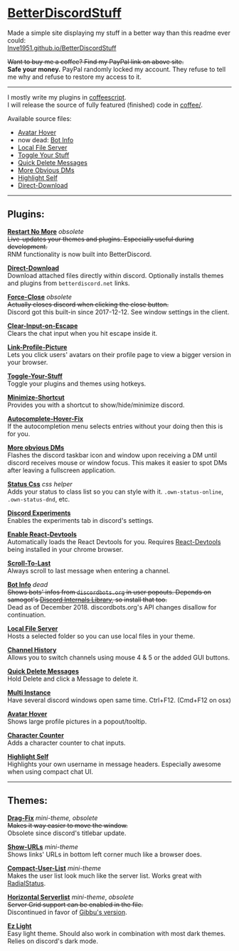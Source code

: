 # [BetterDiscordStuff](https://Inve1951.github.io/BetterDiscordStuff)

Made a simple site displaying my stuff in a better way than this readme ever could:<br/>
[Inve1951.github.io/BetterDiscordStuff](https://Inve1951.github.io/BetterDiscordStuff)

~~Want to buy me a coffee? Find my PayPal link on above site.~~  
**Safe your money.** PayPal randomly locked my account. They refuse to tell me why and refuse to restore my access to it.

------------------------

I mostly write my plugins in [coffeescript](http://coffeescript.org/).  
I will release the source of fully featured (finished) code in [coffee/](coffee/).

Available source files:
* [Avatar Hover](coffee/AvatarHover.plugin.coffee)
* now dead: [Bot Info](coffee/botInfo.plugin.coffee)
* [Local File Server](coffee/localFileServer.plugin.coffee)
* [Toggle Your Stuff](coffee/toggleYourStuff.plugin.coffee)
* [Quick Delete Messages](coffee/QuickDeleteMessages.plugin.coffee)
* [More Obvious DMs](coffee/moreObviousDMs.plugin.coffee)
* [Highlight Self](coffee/HighlightSelf.plugin.coffee)
* [Direct-Download](coffee/directDownload.plugin.coffee)

------------------------

## Plugins:

**[Restart No More](plugins/restartNoMore.plugin.js)** _obsolete_  
  ~~Live-updates your themes and plugins. Especially useful during development.~~  
  RNM functionality is now built into BetterDiscord.

**[Direct-Download](plugins/directDownload.plugin.js)**  
  Download attached files directly within discord.
  Optionally installs themes and plugins from `betterdiscord.net` links.

**[Force-Close](plugins/forceClose.plugin.js)** _obsolete_  
  ~~Actually closes discord when clicking the close button.~~  
  Discord got this built-in since 2017-12-12. See window settings in the client.

**[Clear-Input-on-Escape](plugins/clearInputOnEsc.plugin.js)**  
  Clears the chat input when you hit escape inside it.

**[Link-Profile-Picture](plugins/linkProfilePicture.plugin.js)**  
  Lets you click users' avatars on their profile page to view a bigger version in your browser.

**[Toggle-Your-Stuff](plugins/toggleYourStuff.plugin.js)**  
  Toggle your plugins and themes using hotkeys.

**[Minimize-Shortcut](plugins/minimizeShortcut.plugin.js)**  
  Provides you with a shortcut to show/hide/minimize discord.

**[Autocomplete-Hover-Fix](plugins/autocompleteHoverFix.plugin.js)**  
  If the autocompletion menu selects entries without your doing then this is for you.

**[More obvious DMs](plugins/moreObviousDMs.plugin.js)**  
  Flashes the discord taskbar icon and window upon receiving a DM until discord receives mouse or window focus.
  This makes it easier to spot DMs after leaving a fullscreen application.

**[Status Css](plugins/statusCss.plugin.js)** _css helper_  
  Adds your status to <body> class list so you can style with it.
  `.own-status-online`, `.own-status-dnd`, etc.

**[Discord Experiments](plugins/discordexperiments.plugin.js)**  
  Enables the experiments tab in discord's settings.

**[Enable React-Devtools](plugins/enableReactDevtools.plugin.js)**  
  Automatically loads the React Devtools for you.
  Requires [React-Devtools](https://chrome.google.com/webstore/detail/react-developer-tools/fmkadmapgofadopljbjfkapdkoienihi) being installed in your chrome browser.

**[Scroll-To-Last](plugins/scrollToLast.plugin.js)**  
  Always scroll to last message when entering a channel.

**[Bot Info](plugins/botInfo.plugin.js)** _dead_  
  ~~Shows bots' infos from `discordbots.org` in user popouts.
  Depends on samogot's [Discord Internals Library](https://github.com/samogot/betterdiscord-plugins/blob/master/v1/1lib_discord_internals.plugin.js), so install that too.~~  
  Dead as of December 2018. discordbots.org's API changes disallow for continuation.

**[Local File Server](plugins/localFileServer.plugin.js)**  
  Hosts a selected folder so you can use local files in your theme.

**[Channel History](plugins/channelHistory.plugin.js)**  
  Allows you to switch channels using mouse 4 & 5 or the added GUI buttons.

**[Quick Delete Messages](plugins/QuickDeleteMessages.plugin.js)**  
  Hold Delete and click a Message to delete it.

**[Multi Instance](plugins/MultiInstance.plugin.js)**  
  Have several discord windows open same time. Ctrl+F12. (Cmd+F12 on osx)

**[Avatar Hover](plugins/AvatarHover.plugin.js)**  
  Shows large profile pictures in a popout/tooltip.

**[Character Counter](plugins/CharacterCounter.plugin.js)**  
  Adds a character counter to chat inputs.

**[Highlight Self](plugins/HighlightSelf.plugin.js)**  
  Highlights your own username in message headers.
  Especially awesome when using compact chat UI.

------------------------

## Themes:

**[Drag-Fix](themes/dragfix.theme.css)** _mini-theme, obsolete_  
  ~~Makes it way easier to move the window.~~  
  Obsolete since discord's titlebar update.

**[Show-URLs](/themes/showURLs.theme.css)** _mini-theme_  
  Shows links' URLs in bottom left corner much like a browser does.

**[Compact-User-List](/themes/compactUserList.theme.css)** _mini-theme_  
  Makes the user list look much like the server list.
  Works great with [RadialStatus](https://github.com/rauenzi/BetterDiscordAddons/tree/master/Themes/RadialStatus).

**[Horizontal Serverlist](/themes/horizontalServerlist.theme.css)** _mini-theme_, _obsolete_  
  ~~Server Grid support can be enabled in the file.~~  
  Discontinued in favor of [Gibbu's version](https://github.com/Gibbu/BetterDiscord-Themes/blob/master/HorizontalServerlist/zHorizontalServerlist.theme.css).

**[Ez Light](/themes/EzLight.theme.css)**  
  Easy light theme. Should also work in combination with most dark themes. Relies on discord's dark mode.
